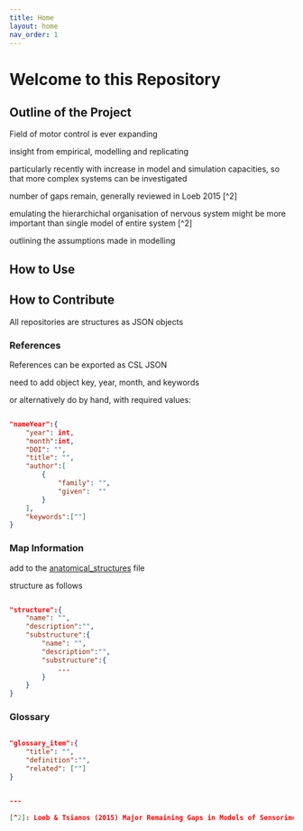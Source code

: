 ```yaml
---
title: Home
layout: home
nav_order: 1
---
```


# Welcome to this Repository

## Outline of the Project

Field of motor control is ever expanding

insight from empirical, modelling and replicating 

particularly recently with increase in model and simulation capacities, so that more complex systems can be investigated

number of gaps remain, generally reviewed in Loeb 2015 [^2]

emulating the hierarchichal organisation of nervous system might be more important than single model of entire system [^2]

outlining the assumptions made in modelling 

## How to Use

## How to Contribute

All repositories are structures as JSON objects

### References

References can be exported as CSL JSON 

need to add object key, year, month, and keywords

or alternatively do by hand, with required values:

```json

"nameYear":{
    "year": int,
    "month":int,
    "DOI": "",
    "title": "",
    "author":[
        {
            "family": "",
            "given":  ""
        }
    ],
    "keywords":[""]
}

```

### Map Information

add to the [anatomical_structures](https://github.com/ingaschoeyen/trial/docs/assets/json/anatomical_structures.json) file

structure as follows

```json

"structure":{
    "name": "",
    "description":"",
    "substructure":{
        "name": "",
        "description":"",
        "substructure":{
            ...
        }
    }
}

```

### Glossary


```json

"glossary_item":{
    "title": "",
    "definition":"",
    "related": [""]
}


---

[^2]: Loeb & Tsianos (2015) Major Remaining Gaps in Models of Sensorimotor Systems